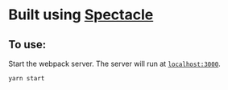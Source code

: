 # Built using [Spectacle](https://github.com/FormidableLabs/spectacle/blob/master/README.md)

## To use:

Start the webpack server. The server will run at [`localhost:3000`](http://localhost:3000).

   ```sh
   yarn start
   ```